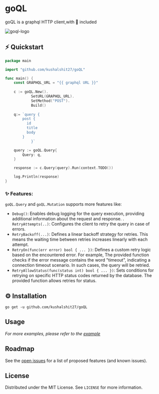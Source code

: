 # goQL
goQL is a graphql HTTP client,with :battery: included

![goql-logo](https://user-images.githubusercontent.com/43465488/222173261-efc1e3b2-c569-4254-84e4-79831370680c.png)

<!-- GETTING STARTED -->
## ⚡️ Quickstart

```go
package main

import "github.com/kushalshit27/goQL"

func main() {
   	const GRAPHQL_URL = "{{ graphql URL }}"
	
	c := goQL.New().
            SetURL(GRAPHQL_URL).
            SetMethod("POST").
            Build()
	
	q:= `query {
		post {
		  id
		  title
		  body
		}
            }`

	query := goQL.Query{
		Query: q,
	}

	response := c.Query(query).Run(context.TODO())

	log.Println(response)
}
```

### ✨  Features:

``goQL.Query`` and ``goQL.Mutation`` supports more features like:

- `Debug()`: Enables debug logging for the query execution, providing additional information about the request and response.
. `RetryAttempts(..)`: Configures the client to retry the query in case of errors.
- `RetryBackoff(...)`: Defines a linear backoff strategy for retries. This means the waiting time between retries increases linearly with each attempt.
- `RetryOn(func(err error) bool { ... })`: Defines a custom retry logic based on the encountered error. For example, The provided function checks if the error message contains the word "timeout", indicating a connection timeout scenario. In such cases, the query will be retried.
- `RetryAllowStatus(func(status int) bool { ... })`: Sets conditions for retrying on specific HTTP status codes returned by the database. The provided function allows retries for status.

## ⚙️ Installation
```
go get -u github.com/kushalshit27/goQL
```

## Usage

_For more examples, please refer to the [example](example)_



## Roadmap

See the [open issues](https://github.com/kushalshit27/goQL/issues) for a list of proposed features (and known issues).



## License

Distributed under the MIT License. See `LICENSE` for more information.
